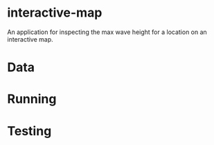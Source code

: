 # interactive-map
An application for inspecting the max wave height for a location on an interactive map.

# Data

# Running

# Testing